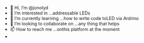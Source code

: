 - 👋 Hi, I’m @jonolyd
- 👀 I’m interested in ...addressable LEDs
- 🌱 I’m currently learning ...how to write code toLED via Ardrino
- 💞️ I’m looking to collaborate on ...any thing that helps
- 📫 How to reach me ...onthis platform at the moment 
- 

<!---
jonolyd/jonolyd is a ✨ special ✨ repository because its `README.md` (this file) appears on your GitHub profile.
You can click the Preview link to take a look at your changes.
--->
